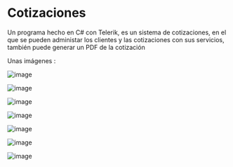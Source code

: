 # Cotizaciones

Un programa hecho en C# con Telerik, es un sistema de cotizaciones, en el que se pueden
administar los clientes y las cotizaciones con sus servicios, también puede generar un PDF de la cotización

Unas imágenes :

![image](https://1.bp.blogspot.com/-PHegcdcX9To/Xrbw_cHUVCI/AAAAAAAABRk/9l7OGfhIs4Q2YxuqxaSZi4s8FmInGCragCLcBGAsYHQ/s320/1.jpg)

![image](https://1.bp.blogspot.com/-uCHluCYQZH8/Xrbw_QJfU2I/AAAAAAAABRo/rg5MyVtJ_KcXSuNiimYKocsz684Eo4MnwCLcBGAsYHQ/s320/2.jpg)

![image](https://1.bp.blogspot.com/-rJv4Lz6mZfI/Xrbw_SYZlHI/AAAAAAAABRg/LF7fVyggtioC-yeqPirB3iQvKl6nOh1MQCLcBGAsYHQ/s320/3.jpg)

![image](hhttps://1.bp.blogspot.com/-tPxAnruDygk/XrbxAVZn9zI/AAAAAAAABRs/tT_SeQZCqH0t_LztSzVRvVcpSAz9o-o0ACLcBGAsYHQ/s320/4.jpg)

![image](https://1.bp.blogspot.com/-OccTlLpTQOE/XrbxAkVvwRI/AAAAAAAABRw/QEPaUwAuhVwDct-7NRDpqZvH0heDMwf2wCLcBGAsYHQ/s320/5.jpg)

![image](https://1.bp.blogspot.com/-RGs7_caNUR0/XrbxAS5W9eI/AAAAAAAABR0/bhVkHpn5X7siVOFn1m0i9SYo-xg0TO1ygCLcBGAsYHQ/s320/6.jpg)

![image](https://1.bp.blogspot.com/-ZPU_fTakHlE/XrbxBV9iigI/AAAAAAAABR4/5K13uHcXo_ghQiYObO-FyZMJYVsXAclXACLcBGAsYHQ/s320/7.jpg)

